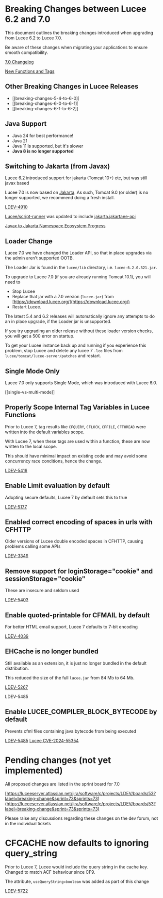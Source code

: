 <!--
{
  "title": "Breaking Changes Between Lucee 6.2 and 7.0",
  "id": "breaking-changes-6-2-to-7-0",
  "categories": ["breaking changes", "migration","compat"],
  "description": "A guide to breaking changes introduced in Lucee between version 6.2 and 7.0",
  "keywords": ["breaking changes", "Lucee 6.2", "Lucee 7.0", "migration", "upgrade"],
  "related": [
    "tag-application",
	"single-vs-multi-mode"
  ]
}
-->

# Breaking Changes between Lucee 6.2 and 7.0

This document outlines the breaking changes introduced when upgrading from Lucee 6.2 to Lucee 7.0.

Be aware of these changes when migrating your applications to ensure smooth compatibility.

[7.0 Changelog](https://download.lucee.org/changelog/?version=7.0)

[New Functions and Tags](https://docs.lucee.org/reference/changelog.html)

## Other Breaking Changes in Lucee Releases

- [[breaking-changes-5-4-to-6-0]]
- [[breaking-changes-6-0-to-6-1]]
- [[breaking-changes-6-1-to-6-2]]

## Java Support

- Java 24 for best performance!
- Java 21
- Java 11 is supported, but it's slower
- **Java 8 is no longer supported**

## Switching to Jakarta (from Javax)

Lucee 6.2 introduced support for jakarta (Tomcat 10+) etc, but was still javax based

Lucee 7.0 is now based on [Jakarta](https://jakarta.ee/). As such, Tomcat 9.0 (or older) is no longer supported, we recommend doing a fresh install.

[LDEV-4910](https://luceeserver.atlassian.net/browse/LDEV-4910)

[Lucee/script-runner](https://github.com/lucee/script-runner/releases/tag/1.2) was updated to include [jakarta.jakartaee-api](https://github.com/lucee/script-runner/commit/0b2750cdbf0af746ba40ae74a0510eeaf4de6fd1)

[Javax to Jakarta Namespace Ecosystem Progress](https://jakarta.ee/blogs/javax-jakartaee-namespace-ecosystem-progress/)

## Loader Change

Lucee 7.0 we have changed the Loader API, so that in place upgrades via the admin aren't supported OOTB.

The Loader Jar is found in the `lucee/lib` directory, i.e. `lucee-6.2.0.321.jar`.

To upgrade to Lucee 7.0 (if you are already running Tomcat 10.1), you will need to 

- Stop Lucee
- Replace that jar with a 7.0 version (`lucee.jar`) from [https://download.lucee.org/](https://download.lucee.org/)
- Restart Lucee.

The latest 5.4 and 6.2 releases will automatically ignore any attempts to do an in place upgrade, if the Loader jar is unsupported.

If you try upgrading an older release without these loader version checks, you will get a 500 error on startup. 

To get your Lucee instance back up and running if you experience this problem, stop Lucee and delete any lucee 7 `.lco` files from `lucee/tomcat/lucee-server/patches` and restart.

## Single Mode Only

Lucee 7.0 only supports Single Mode, which was introduced with Lucee 6.0.

[[single-vs-multi-mode]]

## Properly Scope Internal Tag Variables in Lucee Functions

Prior to Lucee 7, tag results like `CFQUERY`, `CFLOCK`, `CFFILE`, `CFTHREAD` were written into the default variables scope.

With Lucee 7, when these tags are used within a function, these are now written to the local scope.

This should have minimal impact on existing code and may avoid some concurrency race conditions, hence the change.

[LDEV-5416](https://luceeserver.atlassian.net/browse/LDEV-5416)

## Enable Limit evaluation by default

Adopting secure defaults, Lucee 7 by default sets this to true

[LDEV-5177](https://luceeserver.atlassian.net/browse/LDEV-5177)

## Enabled correct encoding of spaces in urls with CFHTTP

Older versions of Lucee double encoded spaces in CFHTTP, causing problems calling some APIs

[LDEV-3349](https://luceeserver.atlassian.net/browse/LDEV-3349)

## Remove support for loginStorage="cookie" and sessionStorage="cookie"

These are insecure and seldom used

[LDEV-5403](https://luceeserver.atlassian.net/browse/LDEV-5403)

## Enable quoted-printable for CFMAIL by default

For better HTML email support, Lucee 7 defaults to 7-bit encoding

[LDEV-4039](https://luceeserver.atlassian.net/browse/LDEV-4039)

## EHCache is no longer bundled

Still available as an extension, it is just no longer bundled in the default distribution.

This reduced the size of the full `lucee.jar` from 84 Mb to 64 Mb.

[LDEV-5267](https://luceeserver.atlassian.net/browse/LDEV-5267)

LDEV-5485

## Enable LUCEE_COMPILER_BLOCK_BYTECODE by default

Prevents cfml files containing java bytecode from being executed

[LDEV-5485](https://luceeserver.atlassian.net/browse/LDEV-5485)
[Lucee CVE-2024-55354](https://dev.lucee.org/t/lucee-cve-2024-55354-security-advisory-april-2025/14963)

# Pending changes (not yet implemented)

All proposed changes are listed in the sprint board for 7.0

[https://luceeserver.atlassian.net/jira/software/c/projects/LDEV/boards/53?label=breaking-change&sprint=73&sprints=73](https://luceeserver.atlassian.net/jira/software/c/projects/LDEV/boards/53?label=breaking-change&sprint=73&sprints=73)

Please raise any discussions regarding these changes on the dev forum, not in the individual tickets

# CFCACHE now defaults to ignoring query_string

Prior to Lucee 7, Lucee would include the query string in the cache key. Changed to match ACF behaviour since CF9.

The attribute, `useQueryString=boolean` was added as part of this change

[LDEV-5722](https://luceeserver.atlassian.net/browse/LDEV-5722)